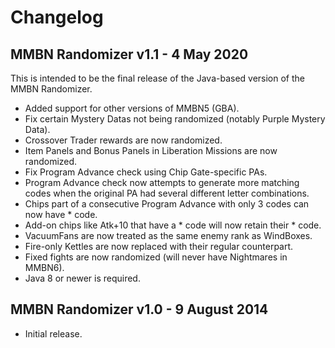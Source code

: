 Changelog
=========

MMBN Randomizer v1.1 - 4 May 2020
---------------------------------

This is intended to be the final release of the Java-based version of the MMBN Randomizer.

* Added support for other versions of MMBN5 (GBA).
* Fix certain Mystery Datas not being randomized (notably Purple Mystery Data).
* Crossover Trader rewards are now randomized.
* Item Panels and Bonus Panels in Liberation Missions are now randomized.
* Fix Program Advance check using Chip Gate-specific PAs.
* Program Advance check now attempts to generate more matching codes when the original PA had several different letter combinations.
* Chips part of a consecutive Program Advance with only 3 codes can now have * code.
* Add-on chips like Atk+10 that have a * code will now retain their * code.
* VacuumFans are now treated as the same enemy rank as WindBoxes.
* Fire-only Kettles are now replaced with their regular counterpart.
* Fixed fights are now randomized (will never have Nightmares in MMBN6).
* Java 8 or newer is required.

MMBN Randomizer v1.0 - 9 August 2014
------------------------------------

* Initial release.
